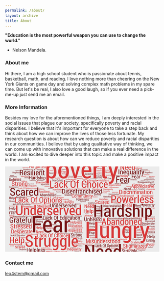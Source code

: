 ```yaml
---
permalink: /about/
layout: archive
title: About
---
```


**"Education is the most powerful weapon you can use to change the world."** 
   - Nelson Mandela. 

### About me

Hi there, I am a high school student who is passionate about tennis, basketball, math, and reading. I love nothing more than cheering on the New York Giants on game day and solving complex math problems in my spare time. But let's be real, I also love a good laugh, so if you ever need a pick-me-up just send me an email.

### More Information  

Besides my love for the aforementioned things, I am deeply interested in the social issues that plague our society, specifically poverty and racial disparities. I believe that it's important for everyone to take a step back and think about how we can improve the lives of those less fortunate. My research question is about how can we reduce poverty and racial disparities in our communities. I believe that by using qualitative way of thinking, we can come up with innovative solutions that can make a real difference in the world. I am excited to dive deeper into this topic and make a positive impact in the world.

![](/assets/images/poverty.png)

### Contact me

[leo4stem@gmail.com](mailto:leo4stem@gmail.com)
